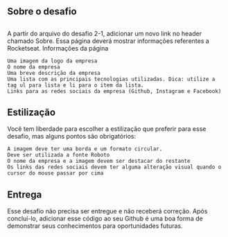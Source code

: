 # <h2>Sobre o desafio<h2>

A partir do arquivo do desafio 2-1, adicionar um novo link no header chamado Sobre. Essa página deverá mostrar informações referentes a Rocketseat.
Informações da página

    Uma imagem da logo da empresa
    O nome da empresa
    Uma breve descrição da empresa
    Uma lista com as principais tecnologias utilizadas. Dica: utilize a tag ul para lista e li para o item da lista.
    Links para as redes sociais da empresa (Github, Instagram e Facebook)

<h2>Estilização</h2>

Você tem liberdade para escolher a estilização que preferir para esse desafio, mas alguns pontos são obrigatórios:

    A imagem deve ter uma borda e um formato circular.
    Deve ser utilizada a fonte Roboto
    O nome da empresa e a imagem devem ser destacar do restante
    Os links das redes sociais devem ter alguma alteração visual quando o cursor do mouse passar por cima

<h2>Entrega</h2>

Esse desafio não precisa ser entregue e não receberá correção. Após concluí-lo, adicionar esse código ao seu Github é uma boa forma de demonstrar seus conhecimentos para oportunidades futuras.
